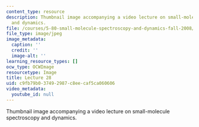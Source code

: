 ```yaml
---
content_type: resource
description: Thumbnail image accompanying a video lecture on small-molecule spectroscopy
  and dynamics.
file: /courses/5-80-small-molecule-spectroscopy-and-dynamics-fall-2008/c9fb79b037492987c8eecaf5ca060606_mit5_80f08lec28_th.jpg
file_type: image/jpeg
image_metadata:
  caption: ''
  credit: ''
  image-alt: ''
learning_resource_types: []
ocw_type: OCWImage
resourcetype: Image
title: Lecture 28
uid: c9fb79b0-3749-2987-c8ee-caf5ca060606
video_metadata:
  youtube_id: null
---
```

Thumbnail image accompanying a video lecture on small-molecule spectroscopy and dynamics.

